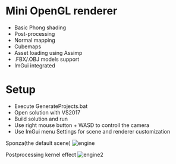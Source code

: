 #  Mini OpenGL renderer

 - Basic Phong shading
 - Post-processing
 - Normal mapping
 - Cubemaps
 - Asset loading using Assimp
 - .FBX/.OBJ models support
 - ImGui integrated
 
#  Setup
 
 - Execute GenerateProjects.bat
 - Open solution with VS2017
 - Build solution and run
 - Use right mouse button + WASD to controll the camera
 - Use ImGui menu Settings for scene and renderer customization
 
 Sponza(the default scene)
![engine](https://user-images.githubusercontent.com/46974918/72377151-47204600-3720-11ea-89be-b51a6841f892.png)
 
 Postprocessing kernel effect
![engine2](https://user-images.githubusercontent.com/46974918/72377720-0ffe6480-3721-11ea-8696-d65e30324346.png)
